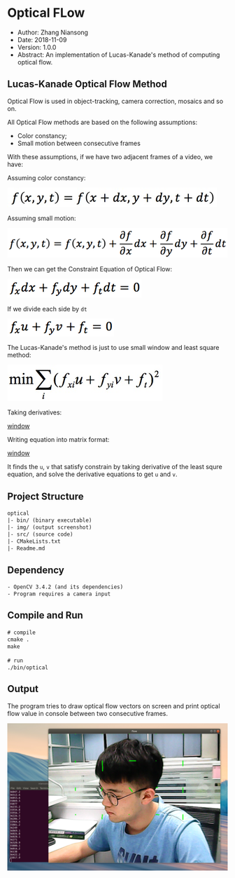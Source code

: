 # Optical FLow

* Author: Zhang Niansong
* Date: 2018-11-09
* Version: 1.0.0
* Abstract: An implementation of Lucas-Kanade's method of computing optical flow.

## Lucas-Kanade Optical Flow Method
Optical Flow is used in object-tracking, camera correction, mosaics and so on.

All Optical Flow methods are based on the following assumptions:
* Color constancy;
* Small motion between consecutive frames

With these assumptions, if we have two adjacent frames of a video, we have:

Assuming color constancy:

![window](./img/0.jpg)

Assuming small motion:

![window](./img/1.jpg)

Then we can get the Constraint Equation of Optical Flow:

![window](./img/2.jpg)

If we divide each side by `dt`

![window](./img/3.jpg)

The Lucas-Kanade's method is just to use small window and least square method:

![window](./img/4.jpg)

Taking derivatives:

[window](./img/5.jpg)

Writing equation into matrix format:

[window](./img/6.jpg)

It finds the `u`, `v` that satisfy constrain by taking derivative of the least squre equation, and solve the derivative equations to get `u` and `v`.



## Project Structure
```
optical
|- bin/ (binary executable)
|- img/ (output screenshot)
|- src/ (source code)
|- CMakeLists.txt
|- Readme.md
```

## Dependency
```
- OpenCV 3.4.2 (and its dependencies)
- Program requires a camera input
```

## Compile and Run
```
# compile
cmake .
make

# run
./bin/optical
```

## Output
The program tries to draw optical flow vectors on screen and print optical flow value in console between two consecutive frames.

![window](./img/OpticalFlow.png)




